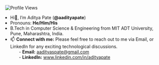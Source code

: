 &nbsp;&nbsp;![Profile Views](https://komarev.com/ghpvc/?username=aadityapate&color=blue)<br>
- Hi👋, I’m Aditya Pate (**@aadityapate**)<br>
- Pronouns: **He/Him/His**<br>
- B.Tech in Computer Science & Engineering from MIT ADT University, Pune, Maharashtra, India.<br>
- 📫 **Connect with me:** Please feel free to reach out to me via Email, or LinkedIn for any exciting technological discussions.<br>
&nbsp;&nbsp;&nbsp;&nbsp;&nbsp;&nbsp; - **Email:** aadityaspate@gmail.com<br>
&nbsp;&nbsp;&nbsp;&nbsp;&nbsp;&nbsp; - **LinkedIn:** www.linkedin.com/in/adityapate<br>
